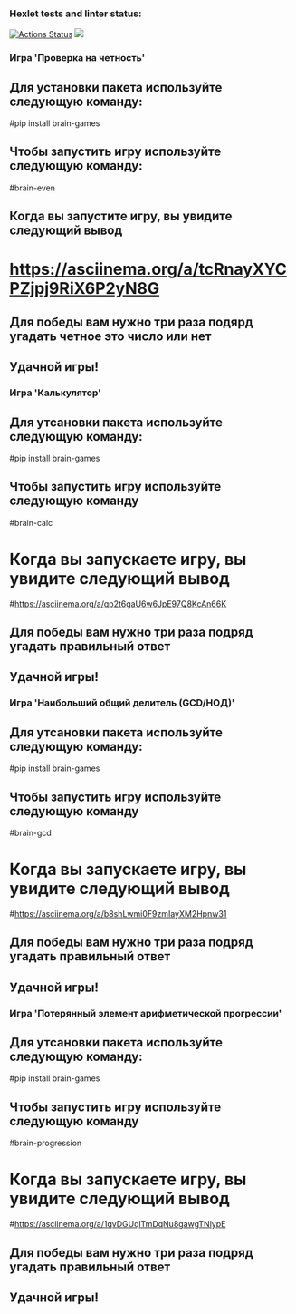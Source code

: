 ### Hexlet tests and linter status:
[![Actions Status](https://github.com/bebcor/python-project-49/actions/workflows/hexlet-check.yml/badge.svg)](https://github.com/bebcor/python-project-49/actions)
<a href="https://codeclimate.com/github/bebcor/python-project-49/maintainability"><img src="https://api.codeclimate.com/v1/badges/99d1b9997b0fdebf4996/maintainability" /></a>

### Игра 'Проверка на четность'
## Для установки пакета используйте следующую команду:

#pip install brain-games

## Чтобы запустить игру используйте следующую команду:

#brain-even

## Когда вы запустите игру, вы увидите следующий вывод
# https://asciinema.org/a/tcRnayXYCPZjpj9RiX6P2yN8G

## Для победы вам нужно три раза подярд угадать четное это число или нет

## Удачной игры!



### Игра 'Калькулятор'
## Для утсановки пакета используйте следующую команду:

#pip install brain-games

## Чтобы запустить игру используйте следующую команду

#brain-calc

# Когда вы запускаете игру, вы увидите следующий вывод
#https://asciinema.org/a/qp2t6gaU6w6JpE97Q8KcAn66K

## Для победы вам нужно три раза подряд угадать правильный ответ

## Удачной игры!



### Игра 'Наибольший общий делитель (GCD/НОД)'
## Для утсановки пакета используйте следующую команду:

#pip install brain-games

## Чтобы запустить игру используйте следующую команду

#brain-gcd

# Когда вы запускаете игру, вы увидите следующий вывод
#https://asciinema.org/a/b8shLwmi0F9zmIayXM2Hpnw31

## Для победы вам нужно три раза подряд угадать правильный ответ

## Удачной игры!



### Игра 'Потерянный элемент арифметической прогрессии'
## Для утсановки пакета используйте следующую команду:

#pip install brain-games

## Чтобы запустить игру используйте следующую команду

#brain-progression

# Когда вы запускаете игру, вы увидите следующий вывод
#https://asciinema.org/a/1qvDGUqlTmDqNu8gawgTNlypE

## Для победы вам нужно три раза подряд угадать правильный ответ

## Удачной игры!
